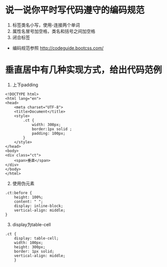 # 说一说你平时写代码遵守的编码规范
1. 标签类名小写，使用-连接两个单词
2. 属性名冒号加空格，类名和括号之间加空格
3. 闭合标签
* 编码规范参照 http://codeguide.bootcss.com/
# 垂直居中有几种实现方式，给出代码范例
1. 上下padding
```
<!DOCTYPE html>
<html lang="en">
<head>
	<meta charset="UTF-8">
	<title>Document</title>
	<style>
		.ct {
			width: 300px;
			border:1px solid ;
			padding: 100px;
		}
	</style>
</head>
<body>
<div class="ct">
	<span>垂直</span>
</div>	
</body>
</html>
```
2. 使用伪元素
```
.ct:before {
	height: 100%;
	content: " ";
	display: inline-block;
	vertical-align: middle;
}
```
3. display为table-cell
```
.ct {
	display: table-cell;
	width: 100px;
	height: 300px;
	border: 1px solid;
	vertical-align: middle;
	}
```